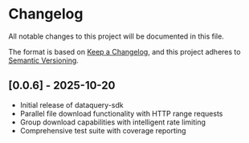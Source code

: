# Changelog

All notable changes to this project will be documented in this file.

The format is based on [Keep a Changelog](https://keepachangelog.com/en/1.0.0/),
and this project adheres to [Semantic Versioning](https://semver.org/spec/v2.0.0.html).


## [0.0.6] - 2025-10-20
- Initial release of dataquery-sdk
- Parallel file download functionality with HTTP range requests
- Group download capabilities with intelligent rate limiting
- Comprehensive test suite with coverage reporting
